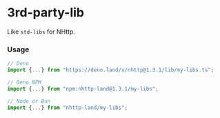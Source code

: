 # 3rd-party-lib

Like `std-libs` for NHttp.

### Usage

```ts
// Deno
import {...} from "https://deno.land/x/nhttp@1.3.1/lib/my-libs.ts";

// Deno NPM
import {...} from "npm:nhttp-land@1.3.1/my-libs";

// Node or Bun
import {...} from "nhttp-land/my-libs";
```
